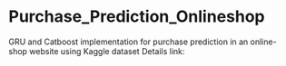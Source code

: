 # Purchase_Prediction_Onlineshop
GRU and Catboost implementation for purchase prediction in an online-shop website using Kaggle dataset
Details link: 
